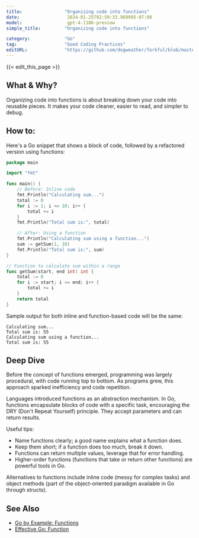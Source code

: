 ```yaml
---
title:                "Organizing code into functions"
date:                  2024-01-25T02:59:33.969995-07:00
model:                 gpt-4-1106-preview
simple_title:         "Organizing code into functions"

category:             "Go"
tag:                  "Good Coding Practices"
editURL:              "https://github.com/dogweather/forkful/blob/master/content/en/go/organizing-code-into-functions.md"
---
```


{{< edit_this_page >}}

## What & Why?
Organizing code into functions is about breaking down your code into reusable pieces. It makes your code cleaner, easier to read, and simpler to debug.

## How to:
Here's a Go snippet that shows a block of code, followed by a refactored version using functions:

```go
package main

import "fmt"

func main() {
    // Before: Inline code
    fmt.Println("Calculating sum...")
    total := 0
    for i := 1; i <= 10; i++ {
        total += i
    }
    fmt.Println("Total sum is:", total)

    // After: Using a function
    fmt.Println("Calculating sum using a function...")
    sum := getSum(1, 10)
    fmt.Println("Total sum is:", sum)
}

// Function to calculate sum within a range
func getSum(start, end int) int {
    total := 0
    for i := start; i <= end; i++ {
        total += i
    }
    return total
}
```

Sample output for both inline and function-based code will be the same:

```
Calculating sum...
Total sum is: 55
Calculating sum using a function...
Total sum is: 55
```

## Deep Dive
Before the concept of functions emerged, programming was largely procedural, with code running top to bottom. As programs grew, this approach sparked inefficiency and code repetition.

Languages introduced functions as an abstraction mechanism. In Go, functions encapsulate blocks of code with a specific task, encouraging the DRY (Don't Repeat Yourself) principle. They accept parameters and can return results.

Useful tips:
- Name functions clearly; a good name explains what a function does.
- Keep them short; if a function does too much, break it down.
- Functions can return multiple values, leverage that for error handling.
- Higher-order functions (functions that take or return other functions) are powerful tools in Go.

Alternatives to functions include inline code (messy for complex tasks) and object methods (part of the object-oriented paradigm available in Go through structs).

## See Also
- [Go by Example: Functions](https://gobyexample.com/functions)
- [Effective Go: Function](https://golang.org/doc/effective_go#functions)
